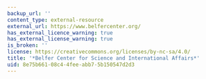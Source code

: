```yaml
---
backup_url: ''
content_type: external-resource
external_url: https://www.belfercenter.org/
has_external_licence_warning: true
has_external_license_warning: true
is_broken: ''
license: https://creativecommons.org/licenses/by-nc-sa/4.0/
title: '*Belfer Center for Science and International Affairs*'
uid: 8e75b661-08c4-4fee-abb7-5b150547d2d3
---
```


